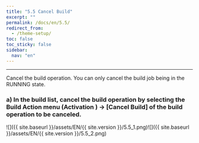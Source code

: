 ```yaml
---
title: "5.5 Cancel Build"
excerpt: ""
permalink: /docs/en/5.5/
redirect_from:
  - /theme-setup/
toc: false
toc_sticky: false
sidebar:
  nav: "en"
---
```



---

Cancel the build operation. You can only cancel the build job being in the RUNNING state.

### a\) In the build list, cancel the build operation by selecting the Build Action menu \(Activation \) → [Cancel Build] of the build operation to be canceled.
![]({{ site.baseurl }}/assets/EN/{{ site.version }}/5.5_1.png)![]({{ site.baseurl }}/assets/EN/{{ site.version }}/5.5_2.png)
